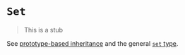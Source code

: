 # `Set`

> This is a stub

See [prototype-based inheritance][concept-prototype-inheritance] and the general [`set` type][type-set].

[concept-prototype-inheritance]: ../../../languages/javascript/info/prototype_inheritance.md
[type-set]: ../../../types/set.md

